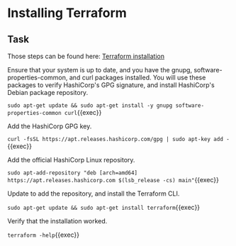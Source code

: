 # Installing Terraform

## Task

Those steps can be found here: [Terraform installation](https://learn.hashicorp.com/tutorials/terraform/install-cli)

Ensure that your system is up to date, and you have the gnupg, software-properties-common, and curl packages installed. You will use these packages to verify HashiCorp's GPG signature, and install HashiCorp's Debian package repository.

`sudo apt-get update && sudo apt-get install -y gnupg software-properties-common curl`{{exec}}

Add the HashiCorp GPG key.

`curl -fsSL https://apt.releases.hashicorp.com/gpg | sudo apt-key add -`{{exec}}

Add the official HashiCorp Linux repository.

`sudo apt-add-repository "deb [arch=amd64] https://apt.releases.hashicorp.com $(lsb_release -cs) main"`{{exec}}

Update to add the repository, and install the Terraform CLI.

`sudo apt-get update && sudo apt-get install terraform`{{exec}}

Verify that the installation worked.

`terraform -help`{{exec}}
